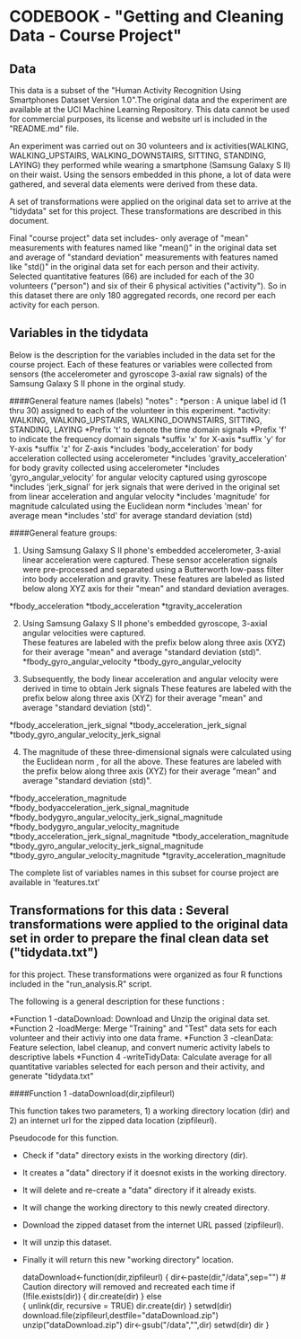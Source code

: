# CODEBOOK - "Getting and Cleaning Data - Course Project"

## Data
This data is a subset of the "Human Activity Recognition Using Smartphones Dataset Version 1.0".The original data and the experiment are available at the UCI Machine Learning Repository. This data cannot be used for commercial purposes, its license and website url is included in the "README.md" file.

An experiment was carried out on 30 volunteers and ix activities(WALKING, WALKING_UPSTAIRS, WALKING_DOWNSTAIRS, SITTING, STANDING, LAYING) they performed while wearing a smartphone (Samsung Galaxy S II) on their waist. Using the sensors embedded in this phone, a lot of data were gathered, and several data elements were derived from these data. 

A set of transformations were applied on the original data set to arrive at the "tidydata" set for this project. These transformations are described in this document.

Final "course project" data set includes- only average of "mean" measurements with features named like "mean()" in the original data set and 
average of "standard deviation" measurements  with features named like "std()" in the original data set for each person and their activity.
Selected quantitative features (66) are included for each of the 30 volunteers ("person") and six of their 6 physical activities ("activity"). 
So in this dataset there are only 180 aggregated records, one record per each activity for each person. 

## Variables in the tidydata

Below is the description for the variables included in the data set for the course project. Each of these features or variables were collected from sensors 
(the accelerometer and gyroscope 3-axial raw signals) of the Samsung Galaxy S II phone in the orginal study.

####General feature names (labels) "notes" :
*person : A unique label id (1 thru 30) assigned to each of the volunteer in this experiment.
*activity: WALKING, WALKING_UPSTAIRS, WALKING_DOWNSTAIRS, SITTING, STANDING, LAYING 
*Prefix 't' to denote the time domain signals
*Prefix 'f' to indicate the frequency domain signals
*suffix 'x' for X-axis
*suffix 'y' for Y-axis
*suffix 'z' for Z-axis
*includes 'body_acceleration' for body acceleration collected using accelerometer
*includes 'gravity_acceleration' for body gravity collected using accelerometer
*includes 'gyro_angular_velocity' for angular velocity captured using gyroscope
*includes 'jerk_signal' for jerk signals that were derived in the original set from linear acceleration and angular velocity
*includes 'magnitude'  for magnitude calculated using the Euclidean norm 
*includes 'mean' for average mean
*includes 'std' for average standard deviation (std)

####General feature groups:

1. Using Samsung Galaxy S II phone's embedded accelerometer, 3-axial linear acceleration were captured. 
These sensor acceleration signals were pre-processed and separated using a Butterworth low-pass filter into body acceleration and gravity.
These features are labeled as listed below along XYZ axis for their "mean" and standard deviation averages. 

*fbody_acceleration
*tbody_acceleration
*tgravity_acceleration


2. Using Samsung Galaxy S II phone's embedded gyroscope, 3-axial angular velocities were captured.  
These features are labeled with the prefix below along three axis (XYZ) for their average "mean" and average "standard deviation (std)".
*fbody_gyro_angular_velocity
*tbody_gyro_angular_velocity


3. Subsequently, the body linear acceleration and angular velocity were derived in time to obtain Jerk signals
These features are labeled with the prefix below along three axis (XYZ) for their average "mean" and average "standard deviation (std)".

*fbody_acceleration_jerk_signal
*tbody_acceleration_jerk_signal
*tbody_gyro_angular_velocity_jerk_signal

4. The magnitude of these three-dimensional signals were calculated using the Euclidean norm , for all the above.
These features are labeled with the prefix below along three axis (XYZ) for their average "mean" and average "standard deviation (std)".

*fbody_acceleration_magnitude
*fbody_bodyacceleration_jerk_signal_magnitude
*fbody_bodygyro_angular_velocity_jerk_signal_magnitude
*fbody_bodygyro_angular_velocity_magnitude
*tbody_acceleration_jerk_signal_magnitude
*tbody_acceleration_magnitude
*tbody_gyro_angular_velocity_jerk_signal_magnitude
*tbody_gyro_angular_velocity_magnitude
*tgravity_acceleration_magnitude

The complete list of variables names in this subset for course project are available in 'features.txt'

## Transformations for this data : Several transformations were applied to the original data set in order to prepare the final clean data set ("tidydata.txt")
for this project. These transformations were organized as four R functions included in the "run_analysis.R" script. 
	
The following is a general description for these functions :
	
*Function 1 -dataDownload: Download and Unzip the original data set.
*Function 2 -loadMerge: Merge "Training" and "Test" data sets for each volunteer and their activiy into one data frame.
*Function 3 -cleanData: Feature selection, label cleanup, and convert numeric activity labels to descriptive labels
*Function 4 -writeTidyData: Calculate average for all quantitative variables selected for each person and their activity, and generate "tidydata.txt"
	
####Function 1 -dataDownload(dir,zipfileurl)

This function takes two parameters, 1) a working directory location (dir) and 2) an internet url for the zipped data location (zipfileurl).

Pseudocode for this function.
* Check if "data" directory exists in the working directory (dir).
* It creates a "data" directory if it doesnot exists in the working directory.
* It will delete and re-create a "data" directory if it already exists.
* It will change the working directory to this newly created directory.
* Download the zipped dataset from the internet URL passed (zipfileurl).
* It will unzip this dataset.
* Finally it will return this new "working directory" location.

	dataDownload<-function(dir,zipfileurl) {
		dir<-paste(dir,"/data",sep="") # Caution directory will removed and recreated each time
		if (!file.exists(dir)) 
			{
			dir.create(dir) 
			} else  
				{
				unlink(dir, recursive = TRUE)
				dir.create(dir) 
				}
		setwd(dir)
		download.file(zipfileurl,destfile="dataDownload.zip")
		unzip("dataDownload.zip")
		dir<-gsub("/data","",dir)
		setwd(dir)
		dir
   }

	




